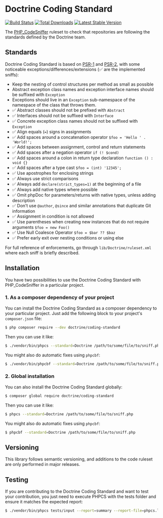Doctrine Coding Standard
========================

[![Build Status](https://img.shields.io/travis/doctrine/coding-standard/master.svg?style=flat-square)](http://travis-ci.org/doctrine/coding-standard)
[![Total Downloads](https://img.shields.io/packagist/dt/doctrine/coding-standard.svg?style=flat-square)](https://packagist.org/packages/doctrine/coding-standard)
[![Latest Stable Version](https://img.shields.io/packagist/v/doctrine/coding-standard.svg?style=flat-square)](https://packagist.org/packages/doctrine/coding-standard)


The [PHP_CodeSniffer](https://github.com/squizlabs/PHP_CodeSniffer) ruleset to check that
repositories are following the standards defined by the Doctrine team.

Standards
---------

Doctrine Coding Standard is based on [PSR-1](https://github.com/php-fig/fig-standards/blob/master/accepted/PSR-1-basic-coding-standard.md)
and [PSR-2](https://github.com/php-fig/fig-standards/blob/master/accepted/PSR-2-coding-style-guide.md), with some noticeable
exceptions/differences/extensions (:white_check_mark: are the implemented sniffs):

- Keep the nesting of control structures per method as small as possible
- Abstract exception class names and exception interface names should be suffixed with `Exception`
- Exceptions should live in an `Exception` sub-namespace of the namespace of the class that throws them.
- :white_check_mark: Abstract classes should not be prefixed with `Abstract`
- :white_check_mark: Interfaces should not be suffixed with `Interface`
- :white_check_mark: Concrete exception class names should not be suffixed with `Exception`
- :white_check_mark: Align equals (`=`) signs in assignments
- :white_check_mark: Add spaces around a concatenation operator `$foo = 'Hello ' . 'World!';`
- :white_check_mark: Add spaces between assignment, control and return statements
- :white_check_mark: Add spaces after a negation operator `if (! $cond)`
- :white_check_mark: Add spaces around a colon in return type declaration `function () : void {}`
- :white_check_mark: Add spaces after a type cast `$foo = (int) '12345';`
- :white_check_mark: Use apostrophes for enclosing strings
- :white_check_mark: Always use strict comparisons
- :white_check_mark: Always add `declare(strict_types=1)` at the beginning of a file
- :white_check_mark: Always add native types where possible
- :white_check_mark: Omit phpDoc for parameters/returns with native types, unless adding description
- :white_check_mark: Don't use `@author`, `@since` and similar annotations that duplicate Git information
- :white_check_mark: Assignment in condition is not allowed
- :white_check_mark: Use parentheses when creating new instances that do not require arguments `$foo = new Foo()`
- :white_check_mark: Use Null Coalesce Operator `$foo = $bar ?? $baz`
- :white_check_mark: Prefer early exit over nesting conditions or using else

For full reference of enforcements, go through `lib/Doctrine/ruleset.xml` where each sniff is briefly described.

Installation
------------

You have two possibilities to use the Doctrine Coding Standard with PHP_CodeSniffer in a particular project.

### 1. As a composer dependency of your project

You can install the Doctrine Coding Standard as a composer dependency to your particular project.
Just add the following block to your project's `composer.json` file:

```bash
$ php composer require --dev doctrine/coding-standard
```

Then you can use it like:

```bash
$ ./vendor/bin/phpcs --standard=Doctrine /path/to/some/file/to/sniff.php
```

You might also do automatic fixes using `phpcbf`:

```bash
$ ./vendor/bin/phpcbf --standard=Doctrine /path/to/some/file/to/sniff.php
```

### 2. Global installation

You can also install the Doctrine Coding Standard globally:

```bash
$ composer global require doctrine/coding-standard
```

Then you can use it like:

```bash
$ phpcs --standard=Doctrine /path/to/some/file/to/sniff.php
```

You might also do automatic fixes using `phpcbf`:

```bash
$ phpcbf --standard=Doctrine /path/to/some/file/to/sniff.php
```

Versioning
----------

This library follows semantic versioning, and additions to the code ruleset
are only performed in major releases.

Testing
-------

If you are contributing to the Doctrine Coding Standard and want to test your contribution, you just
need to execute PHPCS with the tests folder and ensure it matches the expected report:

```bash
$ ./vendor/bin/phpcs tests/input --report=summary --report-file=phpcs.log; diff tests/expected_report.txt phpcs.log
```
